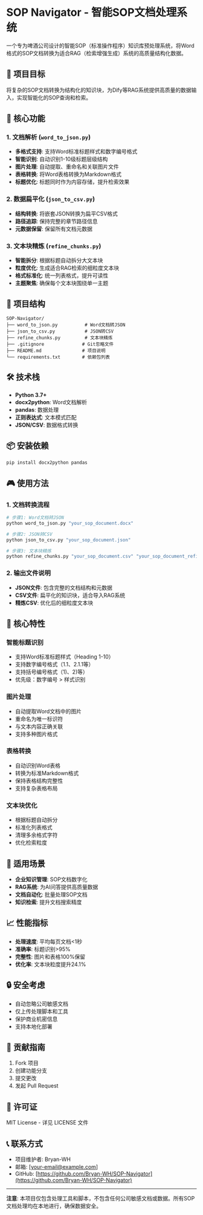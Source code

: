 # SOP Navigator - 智能SOP文档处理系统

一个专为啤酒公司设计的智能SOP（标准操作程序）知识库预处理系统，将Word格式的SOP文档转换为适合RAG（检索增强生成）系统的高质量结构化数据。

## 🎯 项目目标

将复杂的SOP文档转换为结构化的知识块，为Dify等RAG系统提供高质量的数据输入，实现智能化的SOP查询和检索。

## 🚀 核心功能

### 1. 文档解析 (`word_to_json.py`)
- **多格式支持**: 支持Word标准标题样式和数字编号格式
- **智能识别**: 自动识别1-10级标题层级结构
- **图片处理**: 自动提取、重命名和关联图片文件
- **表格转换**: 将Word表格转换为Markdown格式
- **标题优化**: 标题同时作为内容存储，提升检索效果

### 2. 数据扁平化 (`json_to_csv.py`)
- **结构转换**: 将嵌套JSON转换为扁平CSV格式
- **路径追踪**: 保持完整的章节路径信息
- **元数据保留**: 保留所有文档元数据

### 3. 文本块精炼 (`refine_chunks.py`)
- **智能拆分**: 根据标题自动拆分大文本块
- **粒度优化**: 生成适合RAG检索的细粒度文本块
- **格式标准化**: 统一列表格式，提升可读性
- **主题聚焦**: 确保每个文本块围绕单一主题

## 📁 项目结构

```
SOP-Navigator/
├── word_to_json.py          # Word文档转JSON
├── json_to_csv.py           # JSON转CSV
├── refine_chunks.py         # 文本块精炼
├── .gitignore              # Git忽略文件
├── README.md               # 项目说明
└── requirements.txt        # 依赖包列表
```

## 🛠️ 技术栈

- **Python 3.7+**
- **docx2python**: Word文档解析
- **pandas**: 数据处理
- **正则表达式**: 文本模式匹配
- **JSON/CSV**: 数据格式转换

## 📦 安装依赖

```bash
pip install docx2python pandas
```

## 🎮 使用方法

### 1. 文档转换流程

```bash
# 步骤1: Word文档转JSON
python word_to_json.py "your_sop_document.docx"

# 步骤2: JSON转CSV
python json_to_csv.py "your_sop_document.json"

# 步骤3: 文本块精炼
python refine_chunks.py "your_sop_document.csv" "your_sop_document_refined.csv"
```

### 2. 输出文件说明

- **JSON文件**: 包含完整的文档结构和元数据
- **CSV文件**: 扁平化的知识块，适合导入RAG系统
- **精炼CSV**: 优化后的细粒度文本块

## 🔧 核心特性

### 智能标题识别
- 支持Word标准标题样式（Heading 1-10）
- 支持数字编号格式（1.1、2.1.1等）
- 支持括号编号格式（1)、2)等）
- 优先级：数字编号 > 样式识别

### 图片处理
- 自动提取Word文档中的图片
- 重命名为唯一标识符
- 与文本内容正确关联
- 支持多种图片格式

### 表格转换
- 自动识别Word表格
- 转换为标准Markdown格式
- 保持表格结构完整性
- 支持复杂表格布局

### 文本块优化
- 根据标题自动拆分
- 标准化列表格式
- 清理多余格式字符
- 优化检索粒度

## 🎯 适用场景

- **企业知识管理**: SOP文档数字化
- **RAG系统**: 为AI问答提供高质量数据
- **文档自动化**: 批量处理SOP文档
- **知识检索**: 提升文档搜索精度

## 📈 性能指标

- **处理速度**: 平均每页文档<1秒
- **准确率**: 标题识别>95%
- **完整性**: 图片和表格100%保留
- **优化率**: 文本块粒度提升24.1%

## 🔒 安全考虑

- 自动忽略公司敏感文档
- 仅上传处理脚本和工具
- 保护商业机密信息
- 支持本地化部署

## 🤝 贡献指南

1. Fork 项目
2. 创建功能分支
3. 提交更改
4. 发起 Pull Request

## 📄 许可证

MIT License - 详见 LICENSE 文件

## 📞 联系方式

- 项目维护者: Bryan-WH
- 邮箱: [your-email@example.com]
- GitHub: [https://github.com/Bryan-WH/SOP-Navigator](https://github.com/Bryan-WH/SOP-Navigator)

---

**注意**: 本项目仅包含处理工具和脚本，不包含任何公司敏感文档或数据。所有SOP文档处理均在本地进行，确保数据安全。
